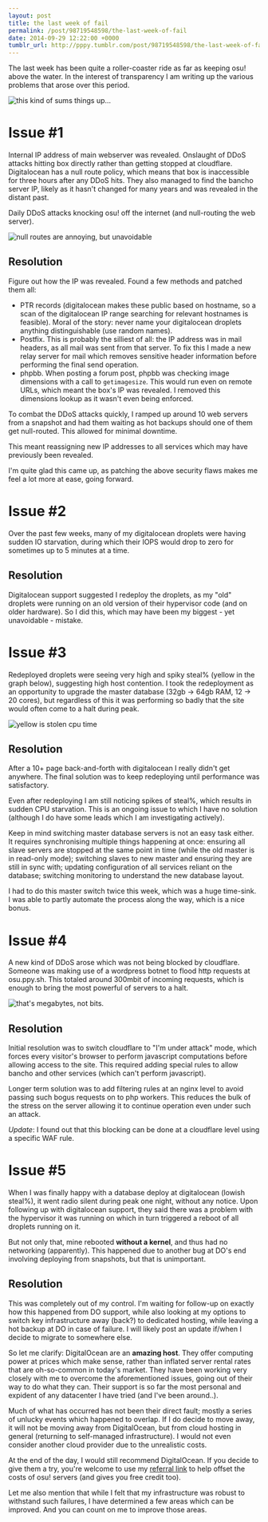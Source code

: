 ```yaml
---
layout: post
title: the last week of fail
permalink: /post/98719548598/the-last-week-of-fail
date: 2014-09-29 12:22:00 +0000
tumblr_url: http://pppy.tumblr.com/post/98719548598/the-last-week-of-fail
---
```

The last week has been quite a roller-coaster ride as far as keeping osu! above the water. In the interest of transparency I am writing up the various problems that arose over this period.

![this kind of sums things up...](http://puu.sh/bSCuR/8afd31e495.png)

Issue #1
========

Internal IP address of main webserver was revealed. Onslaught of DDoS attacks hitting box directly rather than getting stopped at cloudflare. Digitalocean has a null route policy, which means that box is inaccessible for three hours after any DDoS hits. They also managed to find the bancho server IP, likely as it hasn't changed for many years and was revealed in the distant past.

Daily DDoS attacks knocking osu! off the internet (and null-routing the web server).

![null routes are annoying, but unavoidable](http://puu.sh/bSwVn/35481fff71.png)

Resolution
----------

Figure out how the IP was revealed. Found a few methods and patched them all:

* PTR records (digitalocean makes these public based on hostname, so a scan of the digitalocean IP range searching for relevant hostnames is feasible). Moral of the story: never name your digitalocean droplets anything distinguishable (use random names).
* Postfix. This is probably the silliest of all: the IP address was in mail headers, as all mail was sent from that server. To fix this I made a new relay server for mail which removes sensitive header information before performing the final send operation.
* phpbb. When posting a forum post, phpbb was checking image dimensions with a call to `getimagesize`. This would run even on remote URLs, which meant the box's IP was revealed. I removed this dimensions lookup as it wasn't even being enforced.

To combat the DDoS attacks quickly, I ramped up around 10 web servers from a snapshot and had them waiting as hot backups should one of them get null-routed. This allowed for minimal downtime.

This meant reassigning new IP addresses to all services which may have previously been revealed.

I'm quite glad this came up, as patching the above security flaws makes me feel a lot more at ease, going forward.

Issue #2
=========

Over the past few weeks, many of my digitalocean droplets were having sudden IO starvation, during which their IOPS would drop to zero for sometimes up to 5 minutes at a time.

Resolution
----------

Digitalocean support suggested I redeploy the droplets, as my "old" droplets were running on an old version of their hypervisor code (and on older hardware). So I did this, which may have been my biggest - yet unavoidable - mistake.

Issue #3
=========

Redeployed droplets were seeing very high and spiky steal% (yellow in the graph below), suggesting high host contention. I took the redeployment as an opportunity to upgrade the master database (32gb -> 64gb RAM, 12 -> 20 cores), but regardless of this it was performing so badly that the site would often come to a halt during peak.

![yellow is stolen cpu time](http://puu.sh/bOdIA/4dd8139a85.png)

Resolution
----------

After a 10+ page back-and-forth with digitalocean I really didn't get anywhere. The final solution was to keep redeploying until performance was satisfactory.

Even after redeploying I am still noticing spikes of steal%, which results in sudden CPU starvation. This is an ongoing issue to which I have no solution (although I do have some leads which I am investigating actively).

Keep in mind switching master database servers is not an easy task either. It requires synchronising multiple things happening at once: ensuring all slave servers are stopped at the same point in time (while the old master is in read-only mode); switching slaves to new master and ensuring they are still in sync with; updating configuration of all services reliant on the database; switching monitoring to understand the new database layout.

I had to do this master switch twice this week, which was a huge time-sink. I was able to partly automate the process along the way, which is a nice bonus.

Issue #4
=========

A new kind of DDoS arose which was not being blocked by cloudflare. Someone was making use of a wordpress botnet to flood http requests at osu.ppy.sh. This totaled around 300mbit of incoming requests, which is enough to bring the most powerful of servers to a halt.

![that's megabytes, not bits.](http://puu.sh/bSwLR/4577ada5b0.png)

Resolution
----------

Initial resolution was to switch cloudflare to "I'm under attack" mode, which forces every visitor's browser to perform javascript computations before allowing access to the site. This required adding special rules to allow bancho and other services (which can't perform javascript).

Longer term solution was to add filtering rules at an nginx level to avoid passing such bogus requests on to php workers. This reduces the bulk of the stress on the server allowing it to continue operation even under such an attack.

*Update*: I found out that this blocking can be done at a cloudflare level using a specific WAF rule.

Issue #5
=========

When I was finally happy with a database deploy at digitalocean (lowish steal%), it went radio silent during peak one night, without any notice. Upon following up with digitalocean support, they said there was a problem with the hypervisor it was running on which in turn triggered a reboot of all droplets running on it.

But not only that, mine rebooted **without a kernel**, and thus had no networking (apparently). This happened  due to another bug at DO's end involving deploying from snapshots, but that is unimportant.

Resolution
----------

This was completely out of my control. I'm waiting for follow-up on exactly how this happened from DO support, while also looking at my options to switch key infrastructure away (back?) to dedicated hosting, while leaving a hot backup at DO in case of failure. I will likely post an update if/when I decide to migrate to somewhere else.

So let me clarify: DigitalOcean are an **amazing host**. They offer computing power at prices which make sense, rather than inflated server rental rates that are oh-so-common in today's market. They have been working very closely with me to overcome the aforementioned issues, going out of their way to do what they can. Their support is so far the most personal and expident of any datacenter I have tried (and I've been around..).

Much of what has occurred has not been their direct fault; mostly a series of unlucky events which happened to overlap. If I do decide to move away, it will not be moving away from DigitalOcean, but from cloud hosting in general (returning to self-managed infrastructure). I would not even consider another cloud provider due to the unrealistic costs.

At the end of the day, I would still recommend DigitalOcean. If you decide to give them a try, you're welcome to use my [referral link](https://www.digitalocean.com/?refcode=ad09ab889290) to help offset the costs of osu! servers (and gives you free credit too).

Let me also mention that while I felt that my infrastructure was robust to withstand such failures, I have determined a few areas which can be improved. And you can count on me to improve those areas.